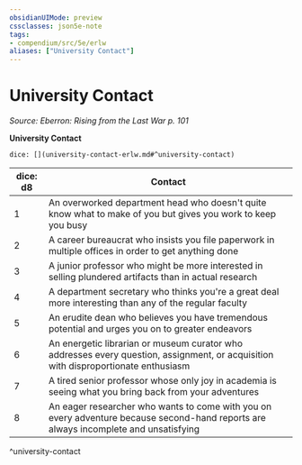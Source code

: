```yaml
---
obsidianUIMode: preview
cssclasses: json5e-note
tags:
- compendium/src/5e/erlw
aliases: ["University Contact"]
---
```

# University Contact
*Source: Eberron: Rising from the Last War p. 101* 

**University Contact**

`dice: [](university-contact-erlw.md#^university-contact)`

| dice: d8 | Contact |
|----------|---------|
| 1 | An overworked department head who doesn't quite know what to make of you but gives you work to keep you busy |
| 2 | A career bureaucrat who insists you file paperwork in multiple offices in order to get anything done |
| 3 | A junior professor who might be more interested in selling plundered artifacts than in actual research |
| 4 | A department secretary who thinks you're a great deal more interesting than any of the regular faculty |
| 5 | An erudite dean who believes you have tremendous potential and urges you on to greater endeavors |
| 6 | An energetic librarian or museum curator who addresses every question, assignment, or acquisition with disproportionate enthusiasm |
| 7 | A tired senior professor whose only joy in academia is seeing what you bring back from your adventures |
| 8 | An eager researcher who wants to come with you on every adventure because second-hand reports are always incomplete and unsatisfying |
^university-contact